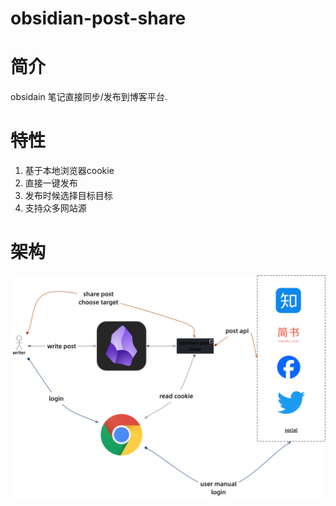 # obsidian-post-share

# 简介

obsidain 笔记直接同步/发布到博客平台.

# 特性

1. 基于本地浏览器cookie
2. 直接一键发布
3. 发布时候选择目标目标
4. 支持众多网站源

# 架构


![](obsinida-post-share-architecture.png)